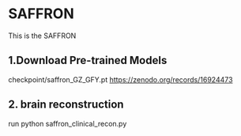 # SAFFRON
This is the SAFFRON



## 1.Download Pre-trained Models

checkpoint/saffron_GZ_GFY.pt https://zenodo.org/records/16924473


## 2. brain reconstruction

run python saffron_clinical_recon.py
